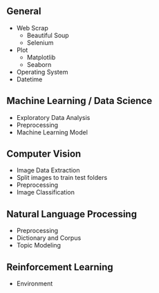 ## General
- Web Scrap
    - Beautiful Soup
    - Selenium
- Plot
    - Matplotlib
    - Seaborn
- Operating System
- Datetime

## Machine Learning / Data Science
- Exploratory Data Analysis
- Preprocessing
- Machine Learning Model

## Computer Vision
- Image Data Extraction
- Split images to train test folders
- Preprocessing
- Image Classification

## Natural Language Processing
- Preprocessing
- Dictionary and Corpus
- Topic Modeling

## Reinforcement Learning
- Environment